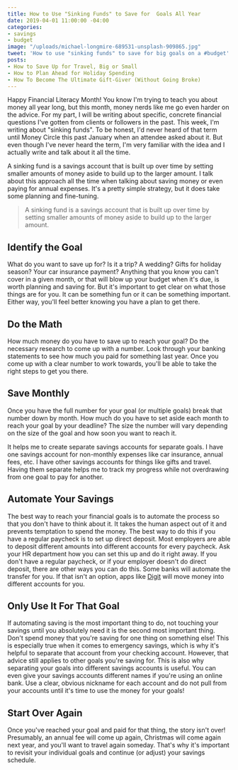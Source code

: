 ```yaml
---
title: How to Use "Sinking Funds" to Save for  Goals All Year
date: 2019-04-01 11:00:00 -04:00
categories:
- savings
- budget
image: "/uploads/michael-longmire-689531-unsplash-909865.jpg"
tweet: 'How to use "sinking funds" to save for big goals on a #budget'
posts:
- How to Save Up for Travel, Big or Small
- How to Plan Ahead for Holiday Spending
- How To Become The Ultimate Gift-Giver (Without Going Broke)
---
```


Happy Financial Literacy Month! You know I'm trying to teach you about money all year long, but this month, money nerds like me go even harder on the advice. For my part, I will be writing about specific, concrete financial questions I've gotten from clients or followers in the past. This week, I'm writing about "sinking funds". To be honest, I'd never heard of that term until Money Circle this past January when an attendee asked about it. But even though I've never heard the term, I'm very familiar with the idea and I actually write and talk about it all the time.

A sinking fund is a savings account that is built up over time by setting smaller amounts of money aside to build up to the larger amount. I talk about this approach all the time when talking about saving money or even paying for annual expenses. It's a pretty simple strategy, but it does take some planning and fine-tuning. 

> A sinking fund is a savings account that is built up over time by setting smaller amounts of money aside to build up to the larger amount.

## Identify the Goal

What do you want to save up for? Is it a trip? A wedding? Gifts for holiday season? Your car insurance payment? Anything that you know you can't cover in a given month, or that will blow up your budget when it's due, is worth planning and saving for. But it's important to get clear on what those things are for you. It can be something fun or it can be something important. Either way, you'll feel better knowing you have a plan to get there.

## Do the Math

How much money do you have to save up to reach your goal? Do the necessary research to come up with a number. Look through your banking statements to see how much you paid for something last year. Once you come up with a clear number to work towards, you'll be able to take the right steps to get you there. 

## Save Monthly

Once you have the full number for your goal (or multiple goals) break that number down by month. How much do you have to set aside each month to reach your goal by your deadline? The size the number will vary depending on the size of the goal and how soon you want to reach it. 

It helps me to create separate savings accounts for separate goals. I have one savings account for non-monthly expenses like car insurance, annual fees, etc. I have other savings accounts for things like gifts and travel. Having them separate helps me to track my progress while not overdrawing from one goal to pay for another. 

## Automate Your Savings

The best way to reach your financial goals is to automate the process so that you don't have to think about it. It takes the human aspect out of it and prevents temptation to spend the money. The best way to do this if you have a regular paycheck is to set up direct deposit. Most employers are able to deposit different amounts into different accounts for every paycheck. Ask your HR department how you can set this up and do it right away. If you don't have a regular paycheck, or if your employer doesn't do direct deposit, there are other ways you can do this. Some banks will automate the transfer for you. If that isn't an option, apps like [Digit](https://digit.co/) will move money into different accounts for you. 

## Only Use It For That Goal

If automating saving is the most important thing to do, not touching your savings until you absolutely need it is the second most important thing. Don't spend money that you're saving for one thing on something else! This is especially true when it comes to emergency savings, which is why it's helpful to separate that account from your checking account. However, that advice still applies to other goals you're saving for. This is also why separating your goals into different savings accounts is useful. You can even give your savings accounts different names if you're using an online bank. Use a clear, obvious nickname for each account and do not pull from your accounts until it's time to use the money for your goals!

## Start Over Again

Once you've reached your goal and paid for that thing, the story isn't over! Presumably, an annual fee will come up again, Christmas will come again next year, and you'll want to travel again someday. That's why it's important to revisit your individual goals and continue (or adjust) your savings schedule. 